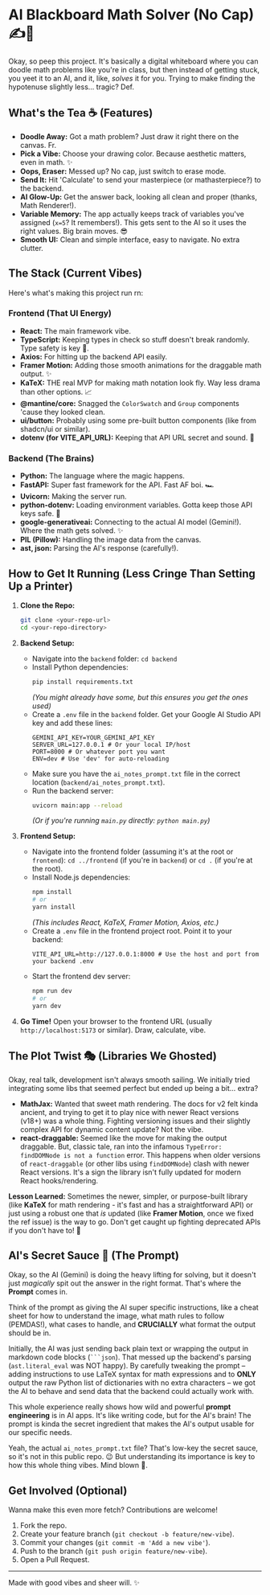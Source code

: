 # AI Blackboard Math Solver (No Cap) ✍️🧠

Okay, so peep this project. It's basically a digital whiteboard where you can doodle math problems like you're in class, but then instead of getting stuck, you yeet it to an AI, and it, like, *solves* it for you. Trying to make finding the hypotenuse slightly less... tragic? Def.

## What's the Tea ☕ (Features)

*   **Doodle Away:** Got a math problem? Just draw it right there on the canvas. Fr.
*   **Pick a Vibe:** Choose your drawing color. Because aesthetic matters, even in math. ✨
*   **Oops, Eraser:** Messed up? No cap, just switch to erase mode.
*   **Send It:** Hit 'Calculate' to send your masterpiece (or mathasterpiece?) to the backend.
*   **AI Glow-Up:** Get the answer back, looking all clean and proper (thanks, Math Renderer!).
*   **Variable Memory:** The app actually keeps track of variables you've assigned (`x=5`? It remembers!). This gets sent to the AI so it uses the right values. Big brain moves. 😎
*   **Smooth UI:** Clean and simple interface, easy to navigate. No extra clutter.

## The Stack (Current Vibes)

Here's what's making this project run rn:

### Frontend (That UI Energy)

*   **React:** The main framework vibe.
*   **TypeScript:** Keeping types in check so stuff doesn't break randomly. Type safety is key 🔐.
*   **Axios:** For hitting up the backend API easily.
*   **Framer Motion:** Adding those smooth animations for the draggable math output. ✨
*   **KaTeX:** THE real MVP for making math notation look fly. Way less drama than other options. 📈
*   **@mantine/core:** Snagged the `ColorSwatch` and `Group` components 'cause they looked clean.
*   **ui/button:** Probably using some pre-built button components (like from shadcn/ui or similar).
*   **dotenv (for VITE\_API\_URL):** Keeping that API URL secret and sound. 👀

### Backend (The Brains)

*   **Python:** The language where the magic happens.
*   **FastAPI:** Super fast framework for the API. Fast AF boi. 🏎️
*   **Uvicorn:** Making the server run.
*   **python-dotenv:** Loading environment variables. Gotta keep those API keys safe. 🤫
*   **google-generativeai:** Connecting to the actual AI model (Gemini!). Where the math gets solved. ✨
*   **PIL (Pillow):** Handling the image data from the canvas.
*   **ast, json:** Parsing the AI's response (carefully!).

## How to Get It Running (Less Cringe Than Setting Up a Printer)

1.  **Clone the Repo:**
    ```bash
    git clone <your-repo-url>
    cd <your-repo-directory>
    ```

2.  **Backend Setup:**
    *   Navigate into the `backend` folder: `cd backend`
    *   Install Python dependencies:
        ```bash
        pip install requirements.txt
        ```
        *(You might already have some, but this ensures you get the ones used)*
    *   Create a `.env` file in the `backend` folder. Get your Google AI Studio API key and add these lines:
        ```env
        GEMINI_API_KEY=YOUR_GEMINI_API_KEY
        SERVER_URL=127.0.0.1 # Or your local IP/host
        PORT=8000 # Or whatever port you want
        ENV=dev # Use 'dev' for auto-reloading
        ```
    *   Make sure you have the `ai_notes_prompt.txt` file in the correct location (`backend/ai_notes_prompt.txt`).
    *   Run the backend server:
        ```bash
        uvicorn main:app --reload
        ```
        *(Or if you're running `main.py` directly: `python main.py`)*

3.  **Frontend Setup:**
    *   Navigate into the frontend folder (assuming it's at the root or `frontend`): `cd ../frontend` (if you're in `backend`) or `cd .` (if you're at the root).
    *   Install Node.js dependencies:
        ```bash
        npm install
        # or
        yarn install
        ```
        *(This includes React, KaTeX, Framer Motion, Axios, etc.)*
    *   Create a `.env` file in the frontend project root. Point it to your backend:
        ```env
        VITE_API_URL=http://127.0.0.1:8000 # Use the host and port from your backend .env
        ```
    *   Start the frontend dev server:
        ```bash
        npm run dev
        # or
        yarn dev
        ```

4.  **Go Time!** Open your browser to the frontend URL (usually `http://localhost:5173` or similar). Draw, calculate, vibe.

## The Plot Twist 🎭 (Libraries We Ghosted)

Okay, real talk, development isn't always smooth sailing. We initially tried integrating some libs that seemed perfect but ended up being a bit... extra?

*   **MathJax:** Wanted that sweet math rendering. The docs for v2 felt kinda ancient, and trying to get it to play nice with newer React versions (v18+) was a whole thing. Fighting versioning issues and their slightly complex API for dynamic content update? Not the vibe.
*   **react-draggable:** Seemed like the move for making the output draggable. But, classic tale, ran into the infamous `TypeError: findDOMNode is not a function` error. This happens when older versions of `react-draggable` (or other libs using `findDOMNode`) clash with newer React versions. It's a sign the library isn't fully updated for modern React hooks/rendering.

**Lesson Learned:** Sometimes the newer, simpler, or purpose-built library (like **KaTeX** for math rendering - it's fast and has a straightforward API) or just using a robust one that *is* updated (like **Framer Motion**, once we fixed the ref issue) is the way to go. Don't get caught up fighting deprecated APIs if you don't have to! 💅

## AI's Secret Sauce 🤫 (The Prompt)

Okay, so the AI (Gemini) is doing the heavy lifting for solving, but it doesn't just *magically* spit out the answer in the right format. That's where the **Prompt** comes in.

Think of the prompt as giving the AI super specific instructions, like a cheat sheet for how to understand the image, what math rules to follow (PEMDAS!), what cases to handle, and **CRUCIALLY** what format the output should be in.

Initially, the AI was just sending back plain text or wrapping the output in markdown code blocks (` ```json `). That messed up the backend's parsing (`ast.literal_eval` was NOT happy). By carefully tweaking the prompt – adding instructions to use LaTeX syntax for math expressions and to **ONLY** output the raw Python list of dictionaries with no extra characters – we got the AI to behave and send data that the backend could actually work with.

This whole experience really shows how wild and powerful **prompt engineering** is in AI apps. It's like writing code, but for the AI's brain! The prompt is kinda the secret ingredient that makes the AI's output usable for our specific needs.

Yeah, the actual `ai_notes_prompt.txt` file? That's low-key the secret sauce, so it's not in this public repo. 😉 But understanding its importance is key to how this whole thing vibes. Mind blown 🤯.

## Get Involved (Optional)

Wanna make this even more fetch? Contributions are welcome!

1.  Fork the repo.
2.  Create your feature branch (`git checkout -b feature/new-vibe`).
3.  Commit your changes (`git commit -m 'Add a new vibe'`).
4.  Push to the branch (`git push origin feature/new-vibe`).
5.  Open a Pull Request.

---

Made with good vibes and sheer will. ✨
